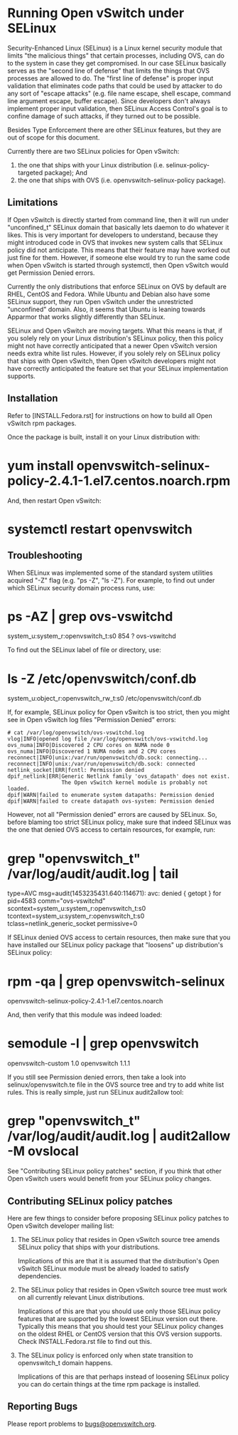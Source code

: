 Running Open vSwitch under SELinux
==================================

Security-Enhanced Linux (SELinux) is a Linux kernel security
module that limits "the malicious things" that certain processes,
including OVS, can do to the system in case they get compromised.
In our case SELinux basically serves as the "second line of defense"
that limits the things that OVS processes are allowed to do.  The
"first line of defense" is proper input validation that eliminates
code paths that could be used by attacker to do any sort of
"escape attacks" (e.g. file name escape, shell escape, command
line argument escape, buffer escape).  Since developers don't
always implement proper input validation, then SELinux Access
Control's goal is to confine damage of such attacks, if they
turned out to be possible.

Besides Type Enforcement there are other SELinux
features, but they are out of scope for this document.

Currently there are two SELinux policies for Open vSwitch:
1. the one that ships with your Linux distribution (i.e.
   selinux-policy-targeted package); And
2. the one that ships with OVS (i.e. openvswitch-selinux-policy
   package).


Limitations
-----------

If Open vSwitch is directly started from command line, then it
will run under "unconfined_t" SELinux domain that basically lets
daemon to do whatever it likes.  This is very important for developers
to understand, because they might introduced code in OVS that invokes
new system calls that SELinux policy did not anticipate.  This means
that their feature may have worked out just fine for them.  However,
if someone else would try to run the same code when Open vSwitch is
started through systemctl, then Open vSwitch would get Permission Denied
errors.

Currently the only distributions that enforce SELinux on OVS by
default are RHEL, CentOS and Fedora.  While Ubuntu and Debian also
have some SELinux support, they run Open vSwitch under the unrestricted
"unconfined" domain.  Also, it seems that Ubuntu is leaning towards
Apparmor that works slightly differently than SELinux.

SELinux and Open vSwitch are moving targets.  What this means
is that, if you solely rely on your Linux distribution's SELinux policy,
then this policy might not have correctly anticipated that a newer
Open vSwitch version needs extra white list rules.  However, if you
solely rely on SELinux policy that ships with Open vSwitch, then
Open vSwitch developers might not have correctly anticipated the
feature set that your SELinux implementation supports.


Installation
------------

Refer to [INSTALL.Fedora.rst] for instructions on how to build all
Open vSwitch rpm packages.

Once the package is built, install it on your Linux distribution with:

   # yum install openvswitch-selinux-policy-2.4.1-1.el7.centos.noarch.rpm

And, then restart Open vSwitch:

   # systemctl restart openvswitch


Troubleshooting
---------------

When SELinux was implemented some of the standard system utilities
acquired "-Z" flag (e.g. "ps -Z", "ls -Z").  For example, to find out
under which SELinux security domain process runs, use:

   # ps -AZ | grep ovs-vswitchd
   system_u:system_r:openvswitch_t:s0 854 ?    ovs-vswitchd

To find out the SELinux label of file or directory, use:

   # ls -Z /etc/openvswitch/conf.db
   system_u:object_r:openvswitch_rw_t:s0 /etc/openvswitch/conf.db


If, for example, SELinux policy for Open vSwitch is too strict,
then you might see in Open vSwitch log files "Permission Denied"
errors:

    # cat /var/log/openvswitch/ovs-vswitchd.log
    vlog|INFO|opened log file /var/log/openvswitch/ovs-vswitchd.log
    ovs_numa|INFO|Discovered 2 CPU cores on NUMA node 0
    ovs_numa|INFO|Discovered 1 NUMA nodes and 2 CPU cores
    reconnect|INFO|unix:/var/run/openvswitch/db.sock: connecting...
    reconnect|INFO|unix:/var/run/openvswitch/db.sock: connected
    netlink_socket|ERR|fcntl: Permission denied
    dpif_netlink|ERR|Generic Netlink family 'ovs_datapath' does not exist.
                     The Open vSwitch kernel module is probably not loaded.
    dpif|WARN|failed to enumerate system datapaths: Permission denied
    dpif|WARN|failed to create datapath ovs-system: Permission denied



However, not all "Permission denied" errors are caused by SELinux.  So,
before blaming too strict SELinux policy, make sure that indeed SELinux
was the one that denied OVS access to certain resources, for example, run:

   # grep "openvswitch_t" /var/log/audit/audit.log | tail
   type=AVC msg=audit(1453235431.640:114671): avc:  denied  { getopt } for  pid=4583 comm="ovs-vswitchd" scontext=system_u:system_r:openvswitch_t:s0 tcontext=system_u:system_r:openvswitch_t:s0 tclass=netlink_generic_socket permissive=0


If SELinux denied OVS access to certain resources, then make sure that you
have installed our SELinux policy package that "loosens" up distribution's
SELinux policy:

   # rpm -qa | grep openvswitch-selinux
   openvswitch-selinux-policy-2.4.1-1.el7.centos.noarch

And, then verify that this module was indeed loaded:

   # semodule -l | grep openvswitch
   openvswitch-custom    1.0
   openvswitch          1.1.1

If you still see Permission denied errors, then take a look
into selinux/openvswitch.te file in the OVS source tree and
try to add white list rules.  This is really simple, just run
SELinux audit2allow tool:

   # grep "openvswitch_t" /var/log/audit/audit.log | audit2allow -M ovslocal

See "Contributing SELinux policy patches" section, if you think
that other Open vSwitch users would benefit from your SELinux policy
changes.


Contributing SELinux policy patches
-----------------------------------

Here are few things to consider before proposing SELinux policy
patches to Open vSwitch developer mailing list:

1. The SELinux policy that resides in Open vSwitch source tree
   amends SELinux policy that ships with your distributions.

   Implications of this are that it is assumed that the distribution's
   Open vSwitch SELinux module must be already loaded to satisfy
   dependencies.

2. The SELinux policy that resides in Open vSwitch source tree
   must work on all currently relevant Linux distributions.

   Implications of this are that you should use only those SELinux
   policy features that are supported by the lowest SELinux version
   out there.  Typically this means that you should test your SELinux
   policy changes on the oldest RHEL or CentOS version that this
   OVS version supports.  Check INSTALL.Fedora.rst file to find out
   this.

3. The SELinux policy is enforced only when state transition to
   openvswitch_t domain happens.

   Implications of this are that perhaps instead of loosening SELinux
   policy you can do certain things at the time rpm package is installed.



Reporting Bugs
--------------

Please report problems to bugs@openvswitch.org.

[INSTALL.rst]:INSTALL.rst
